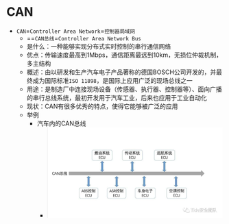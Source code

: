 # CAN

* `CAN`=`Controller Area Network`=`控制器局域网`
  * ==`CAN总线`=`Controller Area Network Bus`
  * 是什么：一种能够实现分布式实时控制的串行通信网络
  * 优点：传输速度最高到1Mbps，通信距离最远到10km，无损位仲裁机制，多主结构
  * 概述：由以研发和生产汽车电子产品著称的德国BOSCH公司开发的，并最终成为国际标准`ISO 11898`，是国际上应用广泛的现场总线之一
  * 用途：是制造厂中连接现场设备（传感器、执行器、控制器等）、面向广播的串行总线系统，最初开发用于汽车工业，后来也应用于工业自动化
  * 现状：CAN有很多优秀的特点，使得它能够被广泛的应用
  * 举例
    * 汽车内的CAN总线
      * ![car_can_bus_arch](../../assets/img/car_can_bus_arch.jpg)
